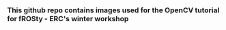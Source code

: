 ### This github repo contains images used for the OpenCV tutorial for fROSty - ERC's winter workshop
